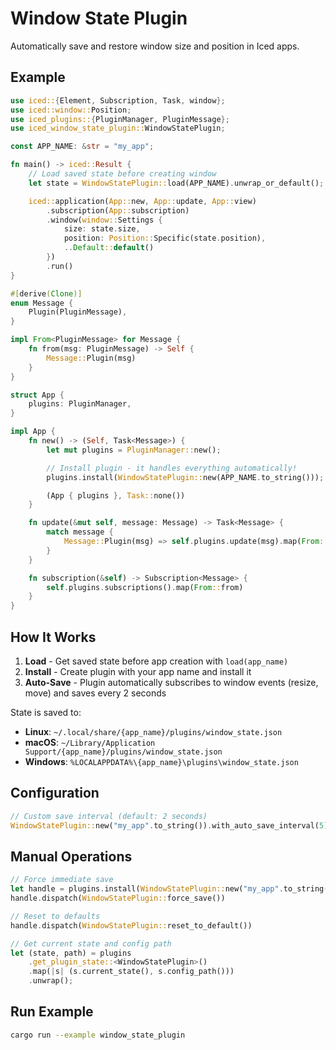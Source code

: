 # Window State Plugin

Automatically save and restore window size and position in Iced apps.

## Example

```rust
use iced::{Element, Subscription, Task, window};
use iced::window::Position;
use iced_plugins::{PluginManager, PluginMessage};
use iced_window_state_plugin::WindowStatePlugin;

const APP_NAME: &str = "my_app";

fn main() -> iced::Result {
    // Load saved state before creating window
    let state = WindowStatePlugin::load(APP_NAME).unwrap_or_default();

    iced::application(App::new, App::update, App::view)
        .subscription(App::subscription)
        .window(window::Settings {
            size: state.size,
            position: Position::Specific(state.position),
            ..Default::default()
        })
        .run()
}

#[derive(Clone)]
enum Message {
    Plugin(PluginMessage),
}

impl From<PluginMessage> for Message {
    fn from(msg: PluginMessage) -> Self {
        Message::Plugin(msg)
    }
}

struct App {
    plugins: PluginManager,
}

impl App {
    fn new() -> (Self, Task<Message>) {
        let mut plugins = PluginManager::new();

        // Install plugin - it handles everything automatically!
        plugins.install(WindowStatePlugin::new(APP_NAME.to_string()));

        (App { plugins }, Task::none())
    }

    fn update(&mut self, message: Message) -> Task<Message> {
        match message {
            Message::Plugin(msg) => self.plugins.update(msg).map(From::from),
        }
    }

    fn subscription(&self) -> Subscription<Message> {
        self.plugins.subscriptions().map(From::from)
    }
}
```

## How It Works

1. **Load** - Get saved state before app creation with `load(app_name)`
2. **Install** - Create plugin with your app name and install it
3. **Auto-Save** - Plugin automatically subscribes to window events (resize, move) and saves every 2 seconds

State is saved to:
- **Linux**: `~/.local/share/{app_name}/plugins/window_state.json`
- **macOS**: `~/Library/Application Support/{app_name}/plugins/window_state.json`
- **Windows**: `%LOCALAPPDATA%\{app_name}\plugins\window_state.json`

## Configuration

```rust
// Custom save interval (default: 2 seconds)
WindowStatePlugin::new("my_app".to_string()).with_auto_save_interval(5)
```

## Manual Operations

```rust
// Force immediate save
let handle = plugins.install(WindowStatePlugin::new("my_app".to_string()));
handle.dispatch(WindowStatePlugin::force_save())

// Reset to defaults
handle.dispatch(WindowStatePlugin::reset_to_default())

// Get current state and config path
let (state, path) = plugins
    .get_plugin_state::<WindowStatePlugin>()
    .map(|s| (s.current_state(), s.config_path()))
    .unwrap();
```

## Run Example

```bash
cargo run --example window_state_plugin
```
